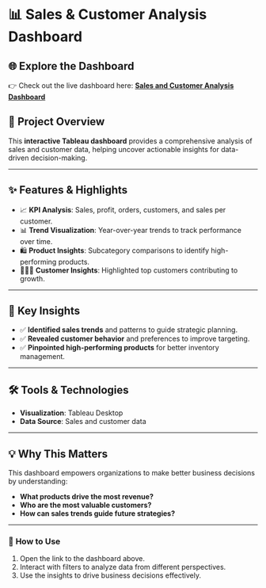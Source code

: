 # 📊 **Sales & Customer Analysis Dashboard**

## 🌐 **Explore the Dashboard**
👉 Check out the live dashboard here: [**Sales and Customer Analysis Dashboard**](https://public.tableau.com/app/profile/harshitha.devi.sunkara2308/viz/SalesandCustomerInsightsWorkbook/SalesDashboard)

## 🚀 **Project Overview**
This **interactive Tableau dashboard** provides a comprehensive analysis of sales and customer data, helping uncover actionable insights for data-driven decision-making.

---

## ✨ **Features & Highlights**
- 📈 **KPI Analysis**: Sales, profit, orders, customers, and sales per customer.
- 📊 **Trend Visualization**: Year-over-year trends to track performance over time.
- 🛍️ **Product Insights**: Subcategory comparisons to identify high-performing products.
- 🧑‍🤝‍🧑 **Customer Insights**: Highlighted top customers contributing to growth.

---

## 🔎 **Key Insights**
- ✅ **Identified sales trends** and patterns to guide strategic planning.
- ✅ **Revealed customer behavior** and preferences to improve targeting.
- ✅ **Pinpointed high-performing products** for better inventory management.

---

## 🛠️ **Tools & Technologies**
- **Visualization**: Tableau Desktop
- **Data Source**: Sales and customer data

---

## 💡 **Why This Matters**
This dashboard empowers organizations to make better business decisions by understanding:
- **What products drive the most revenue?**
- **Who are the most valuable customers?**
- **How can sales trends guide future strategies?**

---

### 📂 **How to Use**
1. Open the link to the dashboard above.
2. Interact with filters to analyze data from different perspectives.
3. Use the insights to drive business decisions effectively.

